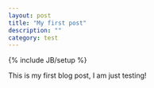 ```yaml
---
layout: post
title: "My first post"
description: ""
category: test
---
```

{% include JB/setup %}

This is my first blog post, I am just testing!
